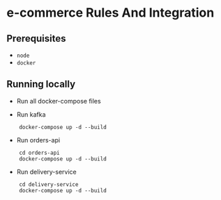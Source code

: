 # e-commerce Rules And Integration

## Prerequisites

* `node`
* `docker`

## Running locally
* Run all docker-compose files


- Run kafka
```
    docker-compose up -d --build
```

- Run orders-api
```
    cd orders-api
    docker-compose up -d --build
```

- Run delivery-service
```
    cd delivery-service
    docker-compose up -d --build
```

